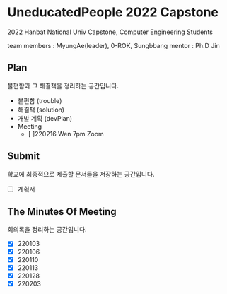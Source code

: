 # UneducatedPeople 2022 Capstone

2022 Hanbat National Univ Capstone, Computer Engineering Students

team members : MyungAe(leader), 0-ROK, Sungbbang
mentor : Ph.D Jin

## Plan

불편함과 그 해결책을 정리하는 공간입니다.

- 불편함 (trouble)
- 해결책 (solution)
- 개발 계획 (devPlan)
- Meeting
  - [ ]220216 Wen 7pm Zoom

## Submit

학교에 최종적으로 제출할 문서들을 저장하는 공간입니다.

- [ ] 계획서

## The Minutes Of Meeting

회의록을 정리하는 공간입니다.

- [x] 220103
- [x] 220106
- [x] 220110
- [x] 220113
- [x] 220128
- [x] 220203
